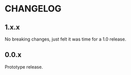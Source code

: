 # CHANGELOG

## 1.x.x

No breaking changes, just felt it was time for a 1.0 release.

## 0.0.x

Prototype release.
